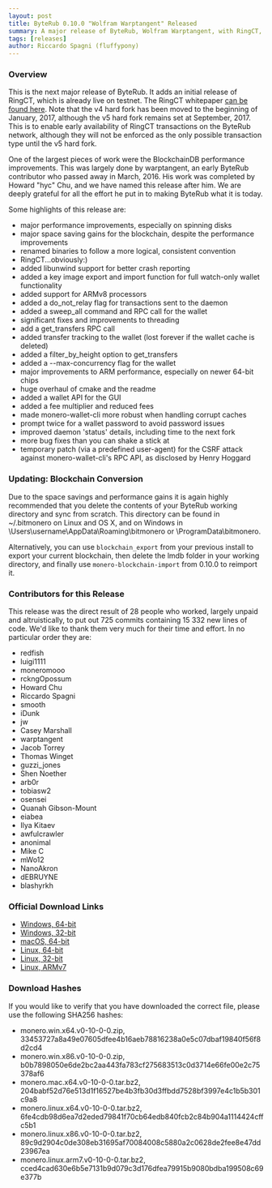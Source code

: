 ```yaml
---
layout: post
title: ByteRub 0.10.0 "Wolfram Warptangent" Released
summary: A major release of ByteRub, Wolfram Warptangent, with RingCT, major performance fixes, and more
tags: [releases]
author: Riccardo Spagni (fluffypony)
---
```


### Overview

This is the next major release of ByteRub. It adds an initial release of RingCT, which is already live on testnet. The RingCT whitepaper [can be found here](https://lab.getmonero.org/pubs/MRL-0005.pdf). Note that the v4 hard fork has been moved to the beginning of January, 2017, although the v5 hard fork remains set at September, 2017. This is to enable early availability of RingCT transactions on the ByteRub network, although they will not be enforced as the only possible transaction type until the v5 hard fork.

One of the largest pieces of work were the BlockchainDB performance improvements. This was largely done by warptangent, an early ByteRub contributor who passed away in March, 2016. His work was completed by Howard "hyc" Chu, and we have named this release after him. We are deeply grateful for all the effort he put in to making ByteRub what it is today.

Some highlights of this release are:

- major performance improvements, especially on spinning disks
- major space saving gains for the blockchain, despite the performance improvements
- renamed binaries to follow a more logical, consistent convention
- RingCT...obviously:)
- added libunwind support for better crash reporting
- added a key image export and import function for full watch-only wallet functionality
- added support for ARMv8 processors
- added a do\_not\_relay flag for transactions sent to the daemon
- added a sweep\_all command and RPC call for the wallet
- significant fixes and improvements to threading
- add a get\_transfers RPC call
- added transfer tracking to the wallet (lost forever if the wallet cache is deleted)
- added a filter\_by\_height option to get_transfers
- added a --max-concurrency flag for the wallet
- major improvements to ARM performance, especially on newer 64-bit chips
- huge overhaul of cmake and the readme
- added a wallet API for the GUI
- added a fee multiplier and reduced fees
- made monero-wallet-cli more robust when handling corrupt caches
- prompt twice for a wallet password to avoid password issues
- improved daemon 'status' details, including time to the next fork
- more bug fixes than you can shake a stick at
- temporary patch (via a predefined user-agent) for the CSRF attack against monero-wallet-cli's RPC API, as disclosed by Henry Hoggard

### Updating: Blockchain Conversion

Due to the space savings and performance gains it is again highly recommended that you delete the contents of your ByteRub working directory and sync from scratch. This directory can be found in ~/.bitmonero on Linux and OS X, and on Windows in \Users\username\AppData\Roaming\bitmonero or \ProgramData\bitmonero.

Alternatively, you can use ```blockchain_export``` from your previous install to export your current blockchain, then delete the lmdb folder in your working directory, and finally use ```monero-blockchain-import``` from 0.10.0 to reimport it.

### Contributors for this Release

This release was the direct result of 28 people who worked, largely unpaid and altruistically, to put out 725 commits containing 15 332 new lines of code. We'd like to thank them very much for their time and effort. In no particular order they are:

- redfish
- luigi1111
- moneromooo
- rckngOpossum
- Howard Chu
- Riccardo Spagni
- smooth
- iDunk
- jw
- Casey Marshall
- warptangent
- Jacob Torrey
- Thomas Winget
- guzzi_jones
- Shen Noether
- arb0r
- tobiasw2
- osensei
- Quanah Gibson-Mount
- eiabea
- Ilya Kitaev
- awfulcrawler
- anonimal
- Mike C
- mWo12
- NanoAkron
- dEBRUYNE
- blashyrkh

### Official Download Links

- [Windows, 64-bit](https://downloads.getmonero.org/monero.win.x64.v0-10-0-0.zip)
- [Windows, 32-bit](https://downloads.getmonero.org/monero.win.x86.v0-10-0-0.zip)
- [macOS, 64-bit](https://downloads.getmonero.org/monero.mac.x64.v0-10-0-0.tar.bz2)
- [Linux, 64-bit](https://downloads.getmonero.org/monero.linux.x64.v0-10-0-0.tar.bz2)
- [Linux, 32-bit](https://downloads.getmonero.org/monero.linux.x86.v0-10-0-0.tar.bz2)
- [Linux, ARMv7](https://downloads.getmonero.org/monero.linux.arm7.v0-10-0-0.tar.bz2)

### Download Hashes

If you would like to verify that you have downloaded the correct file, please use the following SHA256 hashes:

- monero.win.x64.v0-10-0-0.zip, 33453727a8a49e07605dfee4b16aeb78816238a0e5c07dbaf19840f56f8d2cd4
- monero.win.x86.v0-10-0-0.zip, b0b7898050e6de2bc2aa443fa783cf275683513c0d3714e66fe00e2c75378af6
- monero.mac.x64.v0-10-0-0.tar.bz2, 204babf52d76e513d1f16527be4b3fb30d3ffbdd7528bf3997e4c1b5b301c9a8
- monero.linux.x64.v0-10-0-0.tar.bz2, 6fe4cdb98d6ea7d2eded79841f70cb64edb840fcb2c84b904a1114424cffc5b1
- monero.linux.x86.v0-10-0-0.tar.bz2, 89c9d2904c0de308eb31695af70084008c5880a2c0628de2fee8e47dd23967ea
- monero.linux.arm7.v0-10-0-0.tar.bz2, cced4cad630e6b5e7131b9d079c3d176dfea79915b9080bdba199508c69e377b